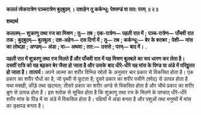**कललं त्वेकरात्रेण पञ्चरात्रेण बुद्बुदम् ।** **दशाहेन तु कर्कन्धू: पेश्यण्डं वा तत: परम् ॥ २॥** 

**शब्दार्थ** 

**कललम्—** **शुक्राणु तथा रज का मिश्रण** **; तु—** **तब** **; एक-रात्रेण—** **पहली रात में** **; पञ्च-रात्रेण—** **पाँचवी रात तक** **;** **बुद्बुदम्—** **बुलबुला** **; दश-अहेन—** **दस दिनों में** **; तु—** **तब** **; कर्कन्धू:—** **बेर के बराबर** **; पेशी—** **मांस का लोथड़ा** **;** **अण्डम्—** **अंडा** **; वा—** **अथवा** **; तत:—** **उससे** **; परम्—** **बाद में।** **.** 

**पहली रात में शुक्राणु तथा रज मिलते हैं और पाँचवी रात में यह मिश्रण बुलबले** **का रूप धारण कर लेता है। दसवीं रात्रि को यह बढ़कर बेर जैसा हो जाता है और उसके** **बाद धीरे-धीरे यह मांस के पिण्ड या अंडे में परिवॢतत हो जाता है।** **तात्पर्य :** अपने आत्मा का शरीर विभिन्न स्रोतों के अनुसार चार प्रकार से विकसित होता है। एक प्रकार का शरीर पौधों का है, जो पृथ्वी से फूटता है; दूसरे प्रकार का शरीर पसीने (श्वेद) से उत्पन्न होता है यथा मक्खी, कीड़े तथा खटमल; तीसरे प्रकार का शरीर अण्डे से विकसित होता है और चौथे प्रकार का शरीर भ्रूण से उत्पन्न होता है। इस श्लोक से सूचित होता है कि शुक्राणु तथा रज के मिलने के पश्चात् धीरे-धीरे शरीर मांस के पिंड में या अंडे में विकसित होता है। पक्षियों में अंडा बनता है और पशुओं तथा मनुष्यों में मांस का ङ्क्षपड बनता है।  